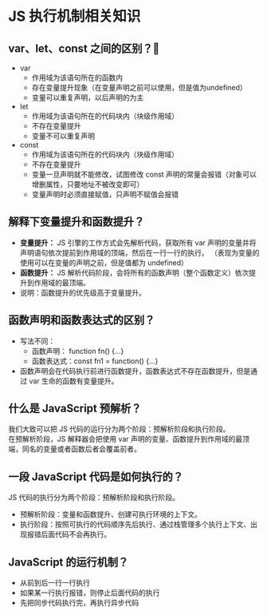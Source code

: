 # JS 执行机制相关知识
## var、let、const 之间的区别？:star2:
- var
	- 作用域为该语句所在的函数内
	- 存在变量提升现象（在变量声明之前可以使用，但是值为undefined）
	- 变量可以重复声明，以后声明的为主
- let 
	- 作用域为该语句所在的代码块内（块级作用域）
	- 不存在变量提升
	- 变量不可以重复声明
- const
	- 作用域为该语句所在的代码块内（块级作用域）
	- 不存在变量提升
	- 变量一旦声明就不能修改，试图修改 const 声明的常量会报错（对象可以增删属性，只要地址不被改变即可）
	- 变量声明时必须直接赋值，只声明不赋值会报错

## 解释下变量提升和函数提升？
- **变量提升：** JS 引擎的工作方式会先解析代码，获取所有 var 声明的变量并将声明语句依次提前到作用域的顶端，然后在一行一行的执行。
（表现为变量的使用可以在变量的声明之前，但是值都为 undefined）
- **函数提升：** JS 解析代码阶段，会将所有的函数声明（整个函数定义）依次提升到作用域的最顶端。
- 说明：函数提升的优先级高于变量提升。

## 函数声明和函数表达式的区别？
- 写法不同：
	- 函数声明： function fn() {...}
	- 函数表达式：const fn1 = function() {...}
- 函数声明会在代码执行前进行函数提升，函数表达式不存在函数提升，但是通过 var 生命的函数有变量提升。

## 什么是 JavaScript 预解析？
我们大致可以把 JS 代码的运行分为两个阶段：预解析阶段和执行阶段。      
在预解析阶段，JS 解释器会把使用 var 声明的变量、函数提升到作用域的最顶端，同名的变量或者函数后者会覆盖前者。

## 一段 JavaScript 代码是如何执行的？
JS 代码的执行分为两个阶段：预解析阶段和执行阶段。
- 预解析阶段：变量和函数提升、创建可执行环境的上下文。
- 执行阶段：按照可执行的代码顺序先后执行、通过栈管理多个执行上下文、出现报错后面代码不会再执行。

## JavaScript 的运行机制？
- 从前到后一行一行执行
- 如果某一行执行报错，则停止后面代码的执行
- 先把同步代码执行完，再执行异步代码
